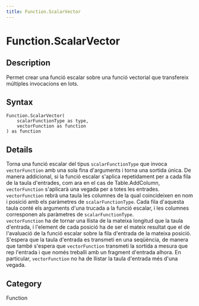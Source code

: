 ```yaml
---
title: Function.ScalarVector
---
```


# Function.ScalarVector


## Description

Permet crear una funció escalar sobre una funció vectorial que transfereix múltiples invocacions en lots.


## Syntax

```powerquery
Function.ScalarVector(
    scalarFunctionType as type,
    vectorFunction as function
) as function
```


## Details

Torna una funció escalar del tipus <code>scalarFunctionType</code> que invoca <code>vectorFunction</code> amb una sola fina d'arguments i torna una sortida única. De manera addicional, si la funció escalar s'aplica repetidament per a cada fila de la taula d'entrades, com ara en el cas de Table.AddColumn, <code>vectorFunction</code> s'aplicarà una vegada per a totes les entrades.<br /><code>vectorFunction</code> rebrà una taula les columnes de la qual coincideixen en nom i posició amb els paràmetres de <code>scalarFunctionType</code>. Cada fila d'aquesta taula conté els arguments d'una trucada a la funció escalar, i les columnes corresponen als paràmetres de <code>scalarFunctionType</code>.<br /><code>vectorFunction</code> ha de tornar una llista de la mateixa longitud que la taula d'entrada, i l'element de cada posició ha de ser el mateix resultat que el de l'avaluació de la funció escalar sobre la fila d'entrada de la mateixa posició.<br />S'espera que la taula d'entrada es transmeti en una seqüència, de manera que també s'espera que <code>vectorFunction</code> transmeti la sortida a mesura que rep l'entrada i que només treballi amb un fragment d'entrada alhora. En particular, <code>vectorFunction</code> no ha de llistar la taula d'entrada més d'una vegada.<br />



## Category
Function
